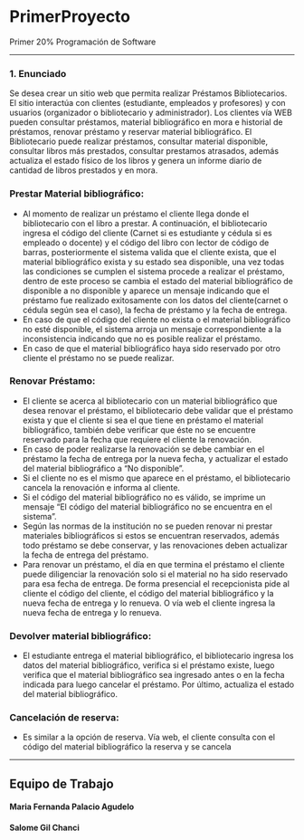 # PrimerProyecto
Primer 20% Programación de Software
<hr>

### 1.  Enunciado
Se desea crear un sitio web que permita realizar Préstamos Bibliotecarios. El sitio interactúa con clientes (estudiante, empleados y profesores) y con usuarios (organizador o bibliotecario y administrador). Los clientes vía WEB pueden consultar préstamos, material bibliográfico en mora e historial de préstamos, renovar préstamo y reservar material bibliográfico. El Bibliotecario puede realizar préstamos, consultar material disponible, consultar libros más prestados, consultar prestamos atrasados, además actualiza el estado físico de los libros y genera un informe diario de cantidad de libros prestados y en mora.

### Prestar Material bibliográfico: 
- Al momento de realizar un préstamo el cliente llega donde el bibliotecario con el libro a prestar. A continuación, el bibliotecario ingresa el código del cliente (Carnet si es estudiante y  cédula si es empleado o docente) y el código del libro con lector de código de barras, posteriormente el sistema valida que el cliente exista, que el material bibliográfico exista y su estado sea disponible, una vez todas las condiciones se cumplen el sistema procede a realizar el préstamo, dentro de este proceso se cambia el estado del material bibliográfico de disponible a no disponible y aparece un mensaje indicando que el préstamo fue realizado  exitosamente con los datos del cliente(carnet o cédula según sea el caso),  la fecha de préstamo y la fecha de  entrega. 
- En caso de que el código del cliente no exista o el material bibliográfico no esté disponible, el sistema arroja un mensaje correspondiente a la inconsistencia indicando que no es posible realizar el préstamo.
- En caso de que el material bibliográfico haya sido reservado por otro cliente el préstamo no se puede realizar.

### Renovar Préstamo: 
- El cliente se acerca al bibliotecario con un material bibliográfico que desea renovar el préstamo, el bibliotecario debe validar que el préstamo exista y que el cliente si sea el que tiene en préstamo el material bibliográfico, también debe verificar que éste no se encuentre reservado para la fecha que requiere el cliente la renovación. 
- En caso de poder realizarse la renovación se debe cambiar en el préstamo la fecha de entrega por la nueva fecha, y actualizar el estado del material bibliográfico a “No disponible”. 
- Si el cliente no es el mismo que aparece en el préstamo, el bibliotecario cancela la renovación e informa al cliente. 
- Si el código del material bibliográfico no es válido, se imprime un mensaje “El código del material bibliográfico no se encuentra en el sistema”.
- Según las normas de la institución no se pueden renovar ni prestar materiales bibliográficos si estos se encuentran reservados, además todo préstamo se debe conservar, y las renovaciones deben actualizar la fecha de entrega del préstamo. 
- Para renovar un préstamo, el día en que termina el préstamo el cliente puede diligenciar la renovación solo si el material no ha sido reservado para esa fecha de entrega. De forma presencial el recepcionista pide al cliente el código del cliente, el código del material bibliográfico y la nueva fecha de entrega y lo renueva. O vía web el cliente ingresa la nueva fecha de entrega y lo renueva. 

### Devolver material bibliográfico: 
- El estudiante entrega el material bibliográfico, el bibliotecario ingresa los datos del material bibliográfico, verifica si el préstamo existe, luego verifica que el material bibliográfico sea ingresado antes o en la fecha indicada para luego cancelar el préstamo. Por último, actualiza el estado del material bibliográfico.

### Cancelación de reserva: 
- Es similar a la opción de reserva. Vía web, el cliente consulta con el código del material bibliográfico la reserva y se cancela


<hr>

## Equipo de Trabajo
#### Maria Fernanda Palacio Agudelo
#### Salome Gil Chanci